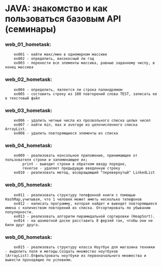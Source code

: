 # JAVA: знакомство и как пользоваться базовым API (семинары)  

### web_01_hometask:  
        ex001 - найти макс/мин в одномерном массиве  
        ex002 - определить, високосный ли год
        ex003 - перенести все элементы массива, равные заданному числу, в конец массива

### web_02_hometask:
        ex004 - определить, является ли строка палиндромом  
        ex005 - составить строку из 100 повторений слова TEST, записать ее в текстовый файл  

### web_03_hometask:
        ex006 - удалить четные числа из прозвольного списка целых чисел  
        ex007 - найти min, max и average из целочисленного списка ArrayList.  
        ex008 - удалить повторяющиеся элементы из списка

### web_04_hometask:
        ex009 - реализовать консольное приложение, принимающее от пользователя строки и запоминающее их;  
            print - выводит строки в обратном вводу порядке,  
            reverse - удаляет предыдущую введенную строку  
        ex010 - реализовать метод, возвращающий "перевернутый" LinkedList

### web_05_hometask:
        ex011 - реализовать структуру телефонной книги с помощью HashMap,учитывая, что 1 человек может иметь несколько телефонов  
        ex012 - написать программу, которая найдет и выведет повторяющиеся имена с количеством повторений из списка. Отсортировать по убыванию популярности.
        ex013 - реализовать алгоритм пирамидальной сортировки (HeapSort).
        ex014 - на шахматной доске расставить 8 ферзей так, чтобы они не били друг друга.

### web_06_hometask:
        ex015 - реализовать структуру класса Ноутбук для магазина техники - выделить поля и методы.Создать множество ноутбуков (ArrayList).Отфильтровать ноутбуки из первоначального множества и вывести проходящие по условиям.